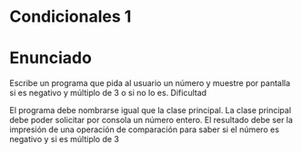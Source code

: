 # Condicionales 1
# Enunciado
Escribe un programa que pida al usuario un número y muestre por pantalla si es negativo y múltiplo de 3 o si no lo es.
Dificultad


El programa debe nombrarse igual que la clase principal. La clase principal debe poder solicitar por consola un número entero. El resultado debe ser la impresión de una operación de comparación para saber si el número es negativo y si es múltiplo de 3